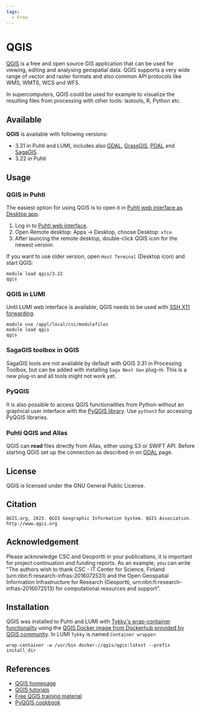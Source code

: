 ```yaml
---
tags:
  - Free
---
```


# QGIS

[QGIS](https://qgis.org/en/site/) is a free and open source GIS application that can be used for viewing, editing and analysing geospatial data. QGIS supports a very wide range of vector and raster formats and also common API protocols like WMS, WMTS, WCS and WFS. 

In supercomputers, QGIS could be used for example to visualize the resulting files from processing with other tools: lastools, R, Python etc.


## Available

__QGIS__ is available with following versions:

* 3.31 in Puhti and LUMI, includes also [GDAL](gdal.md), [GrassGIS](grass.md), [PDAL](pdal.md) and [SagaGIS](saga-gis.md). 
* 3.22 in Puhti

## Usage

### QGIS in Puhti

The easiest option for using QGIS is to open it in [Puhti web interface as Desktop app](../computing/webinterface/desktop.md).

1. Log in to [Puhti web interface](https://puhti.csc.fi). 
2. Open Remote desktop: Apps -> Desktop, choose Desktop: `xfce`. 
3. After launcing the remote desktop, double-click QGIS icon for the newest version.

If you want to use older version, open `Host Terminal` (Desktop icon) and start QGIS:

```
module load qgis/3.22
qgis
```

### QGIS in LUMI

Until LUMI web interface is available, QGIS needs to be used with [SSH X11 forwarding](../computing/connecting.md#using-graphical-applications).

```
module use /appl/local/csc/modulefiles
module load qgis
qgis
```

### SagaGIS toolbox in QGIS

SagaGIS tools are not available by default with QGIS 3.31 in Processing Toolbox, but can be added with installing `Saga Next Gen` plug-in. This is a new plug-in and all tools might not work yet.  

### PyQGIS

It is also possible to access QGIS functionalities from Python without an graphical user interface with the [PyQGIS library](https://docs.qgis.org/testing/en/docs/pyqgis_developer_cookbook/). Use `python3` for accessing PyQGIS libraries.


### Puhti QGIS and Allas

QGIS can __read__ files directly from Allas, either using S3 or SWIFT API. Before starting QGIS set up the connection as described in on [GDAL](gdal.md) page.

## License 

QGIS is licensed under the GNU General Public License.

## Citation

```QGIS.org, 2023. QGIS Geographic Information System. QGIS Association. http://www.qgis.org```



## Acknowledgement

Please acknowledge CSC and Geoportti in your publications, it is important for project continuation and funding reports.
As an example, you can write "The authors wish to thank CSC - IT Center for Science, Finland (urn:nbn:fi:research-infras-2016072531) and the Open Geospatial Information Infrastructure for Research (Geoportti, urn:nbn:fi:research-infras-2016072513) for computational resources and support".


## Installation

QGIS was installed to Puhti and LUMI with [Tykky's wrap-container functionality](../computing/containers/tykky.md#container-based-installations) using the [QGIS Docker image from Dockerhub provided by QGIS community](https://hub.docker.com/r/qgis/qgis). In LUMI `Tykky` is named `Container wrapper`.

`wrap-container -w /usr/bin docker://qgis/qgis:latest --prefix install_dir`


## References

* [QGIS homepage](https://www.qgis.org/)
* [QGIS tutorials](https://www.qgistutorials.com/en/)
* [Free QGIS training material](https://qgis.org/en/site/forusers/trainingmaterial/index.html)
* [PyQGIS cookbook](https://docs.qgis.org/testing/en/docs/pyqgis_developer_cookbook/)

